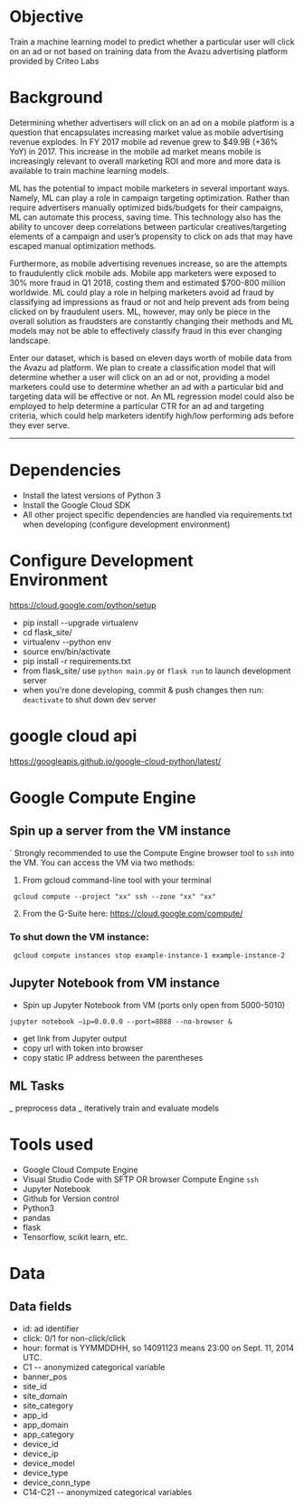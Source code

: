 # Objective
Train a machine learning model to predict whether a particular user will click on an ad or not based on training data from the Avazu advertising platform provided by Criteo Labs 


# Background
Determining whether advertisers will click on an ad on a mobile platform is a question that encapsulates increasing market value as mobile advertising revenue explodes. In FY 2017 mobile ad revenue grew to $49.9B (+36% YoY) in 2017. This increase in the mobile ad market means mobile is increasingly relevant to overall marketing ROI and more and more data is available to train machine learning models. 

ML has the potential to impact mobile marketers in several important ways. Namely, ML can play a role in campaign targeting optimization. Rather than require advertisers manually optimized bids/budgets for their campaigns, ML can automate this process, saving time.  This technology also has the ability to uncover deep correlations between particular creatives/targeting elements of a campaign and user’s propensity to click on ads that may have escaped manual optimization methods.

Furthermore, as mobile advertising revenues increase, so are the attempts to fraudulently click  mobile ads. Mobile app marketers were exposed to 30% more fraud in Q1 2018, costing them and estimated $700-800 million worldwide. ML could play a role in helping marketers avoid ad fraud by classifying ad impressions as fraud or not and help prevent ads from being clicked on by fraudulent users. ML, however, may only be piece in the overall solution as fraudsters are constantly changing their methods and ML models may not be able to effectively classify fraud in this ever changing landscape. 

Enter our dataset, which is based on eleven days worth of mobile data from the Avazu ad platform. We plan to create a classification model that will determine whether a user will click on an ad or not,  providing a model marketers could use to determine whether an ad with a particular bid and targeting data will be effective or not. An ML regression model could also be employed to help determine a particular CTR for an ad and targeting criteria, which could help marketers identify high/low performing ads before they ever serve.

--------------------------------------

# Dependencies
* Install the latest versions of Python 3
* Install the Google Cloud SDK
* All other project specific dependencies are handled via requirements.txt when developing (configure development environment)

# Configure Development Environment
https://cloud.google.com/python/setup

 - pip install --upgrade virtualenv
 - cd flask_site/
 - virtualenv --python env
 - source env/bin/activate
 - pip install -r requirements.txt
 - from flask_site/ use ```python main.py``` or ```flask run``` to launch development server
 - when you're done developing, commit & push changes then run: ``` deactivate``` to shut down dev server

# google cloud api
https://googleapis.github.io/google-cloud-python/latest/
 
# Google Compute Engine 
## Spin up a server from the VM instance
`
Strongly recommended to use the Compute Engine browser tool to ```ssh``` into the VM. You can access the VM via two methods:

1) From gcloud command-line tool with your terminal
```
 gcloud compute --project "xx" ssh --zone "xx" "xx"
```
2) From the G-Suite here: https://cloud.google.com/compute/
 
### To shut down the VM instance:
```
 gcloud compute instances stop example-instance-1 example-instance-2
```
## Jupyter Notebook from VM instance

-  Spin up Jupyter Notebook from VM (ports only open from 5000-5010)

```
jupyter notebook —ip=0.0.0.0 --port=8888 --no-browser &
```
-  get link from Jupyter output 
-  copy url with token into browser 
-  copy static IP address between the parentheses


## ML Tasks 
_ preprocess data
_ iteratively train and evaluate models

# Tools used
* Google Cloud Compute Engine
* Visual Studio Code with SFTP OR browser Compute Engine ```ssh```
* Jupyter Notebook
* Github for Version control
* Python3
* pandas
* flask
* Tensorflow, scikit learn, etc. 

# Data

## Data fields
 - id: ad identifier
 - click: 0/1 for non-click/click
 - hour: format is YYMMDDHH, so 14091123 means 23:00 on Sept. 11, 2014 UTC.
 - C1 -- anonymized categorical variable
 - banner_pos
 - site_id
 - site_domain
 - site_category
 - app_id
 - app_domain
 - app_category
 - device_id
 - device_ip
 - device_model
 - device_type
 - device_conn_type
 - C14-C21 -- anonymized categorical variables
